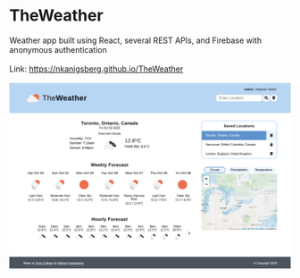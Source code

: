 # TheWeather
Weather app built using React, several REST APIs, and Firebase with anonymous authentication
<br><br>
Link: https://nkanigsberg.github.io/TheWeather
<br><br>
![TheWeather Screenshot](image.png?raw=true "TheWeather Screenshot")
